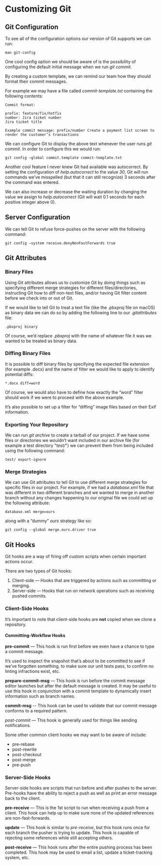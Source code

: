 # Customizing Git

## Git Configuration

To see all of the configuration options our version of Git supports we can run:

```
man git-config
```

One cool config option we should be aware of is the possibility of configuring the default initial message when we run _git commit_.

By creating a custom template, we can remind our team how they should format their commit messages.

For example we may have a file called _commit-template.txt_ containing the following contents:

```
Commit format:

prefix: feature/fix/hotfix
number: Jira ticket number
Jira ticket title

Example commit message: prefix/number Create a payment list screen to render the customer’s transactions
```

We can configure Git to display the above text whenever the user runs _git commit_. In order to configure this we would run:

```
git config —global commit.template commit-template.txt
```

Another cool feature I never knew Git had available was autocorrect. By setting the configuration of _help.autocorrect_ to the value _30_, Git will run commands we’ve misspelled (but that it can still recognize) 3 seconds after the command was entered.

We can also increase or decrease the waiting duration by changing the value we assign to _help.autocorrect_ (Git will wait 0.1 seconds for each positive integer above 0).

## Server Configuration

We can tell Git to refuse force-pushes on the server with the following command:

```
git config —system receive.denyNonFastForwards true
```

## Git Attributes

### Binary Files

Using Git attributes allows us to customize Git by doing things such as specifying different merge strategies for different files/directories, instructing Git how to diff non-text files, and/or having Git filter content before we check into or out of Git.

If we would like to tell Git to treat a text file (like the .pbxproj file on macOS) as binary data we can do so by adding the following line to our _.gitattributes_ file:

```
.pbxproj binary
```

Of course, we’d replace _.pbxproj_ with the name of whatever file it was we wanted to be treated as binary data.

### Diffing Binary Files

It is possible to diff binary files by specifying the expected file extension (for example .docx) and the name of filter we would like to apply to identify potential diffs:

```
*.docx diff=word
```

Of course, we would also have to define how exactly the “word” filter should work if we were to proceed with the above example.

It’s also possible to set up a filter for “diffing” image files based on their Exif information.

### Exporting Your Repository

We can run _git archive_ to create a tarball of our project. If we have some files or directories we wouldn’t want included in our archive file (for example a test directory "_test/_") we can prevent them from being included using the following command:

```
test/ export-ignore
```

### Merge Strategies

We can use Git attributes to tell Git to use different merge strategies for specific files in our project. For example, if we had a _database.xml_ file that was different in two different branches and we wanted to merge in another branch without any changes happening to our original file we could set up the following attribute:

```
database.xml merge=ours
```

along with a “dummy” _ours_ strategy like so:

```
git config --global merge.ours.driver true
```

## Git Hooks

Git hooks are a way of firing off custom scripts when certain important actions occur.

There are two types of Git hooks:

1. Client-side — Hooks that are triggered by actions such as committing or merging.
1. Server-side — Hooks that run on network operations such as receiving pushed commits.

### Client-Side Hooks

It’s important to note that client-side hooks are **not** copied when we clone a repository.

#### **Committing-Workflow Hooks**

**pre-commit** — This hook is run first before we even have a chance to type a commit message.

It’s used to inspect the snapshot that’s about to be committed to see if we’ve forgotten something, to make sure our unit tests pass, to confirm no linting infractions exist, etc.

**prepare-commit-msg** — This hook is run before the commit message editor launches but after the default message is created. It may be useful to use this hook in conjunction with a commit template to dynamically insert information such as branch names.

**commit-msg** -- This hook can be used to validate that our commit message conforms to a required pattern.

_post-commit_ — This hook is generally used for things like sending notifications.

Some other common client hooks we may want to be aware of include:

- pre-rebase
- post-rewrite
- post-checkout
- post-merge
- pre-push

### Server-Side Hooks

Server-side hooks are scripts that run before and after pushes to the server. Pre-hooks have the ability to reject a push as well as print an error message back to the client.

**pre-receive** — This is the 1st script to run when receiving a push from a client. This hook can help up to make sure none of the updated references are non-fast-forwards.

**update** — This hook is similar to _pre-receive_, but this hook runs once for each branch the pusher is trying to update. This hook is capable of rejecting some references while still accepting others.

**post-receive** — This hook runs after the entire pushing process has been completed. This hook may be used to email a list, update a ticket-tracking system, etc.
